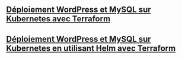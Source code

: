 ## [Déploiement WordPress et MySQL sur Kubernetes avec Terraform](./deploy-on-k8s-using-terraform/README.md)

## [Déploiement WordPress et MySQL sur Kubernetes en utilisant Helm avec Terraform](./deploy-on-k8s-with-helm-using-terraform/README.md)
